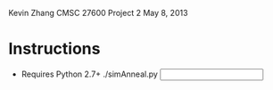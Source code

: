 Kevin Zhang
CMSC 27600
Project 2
May 8, 2013

# Instructions
* Requires Python 2.7+
./simAnneal.py <input file>
